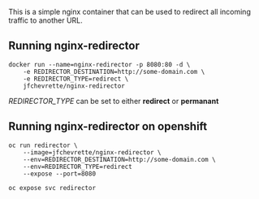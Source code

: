 This is a simple nginx container that can be used to redirect all incoming traffic to another URL.

## Running nginx-redirector

    docker run --name=nginx-redirector -p 8080:80 -d \
        -e REDIRECTOR_DESTINATION=http://some-domain.com \
        -e REDIRECTOR_TYPE=redirect \
        jfchevrette/nginx-redirector

_REDIRECTOR_TYPE_ can be set to either **redirect** or **permanant**

## Running nginx-redirector on openshift

    oc run redirector \
        --image=jfchevrette/nginx-redirector \
        --env=REDIRECTOR_DESTINATION=http://some-domain.com \
        --env=REDIRECTOR_TYPE=redirect
        --expose --port=8080
        
    oc expose svc redirector
